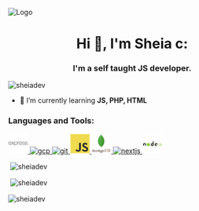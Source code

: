 ![Logo](https://placewaifu.com/image/960/250) 
<h1 align="center">Hi 👋, I'm Sheia c:</h1>
<h3 align="center">I'm a self taught JS developer.</h3>

<p align="left"> <img src="https://komarev.com/ghpvc/?username=berkegokce&label=Profile%20views&color=0e75b6&style=flat" alt="sheiadev" /> </p>


- 🌱 I’m currently learning **JS, PHP, HTML**


<h3 align="left">Languages and Tools:</h3>
<p align="left"> <a href="https://expressjs.com" target="_blank"> <img src="https://raw.githubusercontent.com/devicons/devicon/master/icons/express/express-original-wordmark.svg" alt="express" width="40" height="40"/> </a> <a href="https://cloud.google.com" target="_blank"> <img src="https://www.vectorlogo.zone/logos/google_cloud/google_cloud-icon.svg" alt="gcp" width="40" height="40"/> </a> <a href="https://git-scm.com/" target="_blank"> <img src="https://www.vectorlogo.zone/logos/git-scm/git-scm-icon.svg" alt="git" width="40" height="40"/> </a>  <a href="https://developer.mozilla.org/en-US/docs/Web/JavaScript" target="_blank"> <img src="https://raw.githubusercontent.com/devicons/devicon/master/icons/javascript/javascript-original.svg" alt="javascript" width="40" height="40"/>  </a> <a href="https://www.mongodb.com/" target="_blank"> <img src="https://raw.githubusercontent.com/devicons/devicon/master/icons/mongodb/mongodb-original-wordmark.svg" alt="mongodb" width="40" height="40"/> </a> <a href="https://nextjs.org/" target="_blank"> <img src="https://cdn.worldvectorlogo.com/logos/nextjs-3.svg" alt="nextjs" width="40" height="40"/> </a> <a href="https://nodejs.org" target="_blank"> <img src="https://raw.githubusercontent.com/devicons/devicon/master/icons/nodejs/nodejs-original-wordmark.svg" alt="nodejs" width="40" height="40"/> </a>  </p>


<p>&nbsp;<img align="center" src="https://github-readme-stats.vercel.app/api/top-langs/?username=berkegokce&theme=dracula" alt="sheiadev" /></p>

<p>&nbsp;<img align="center" src="https://github-readme-stats.vercel.app/api?username=berkegokce&show_icons=true&theme=dracula&locale=en" alt="sheiadev" /></p>

<p><img align="center" src="https://github-readme-streak-stats.herokuapp.com/?user=berkegokce&theme=dracula" alt="sheiadev" /></p>
